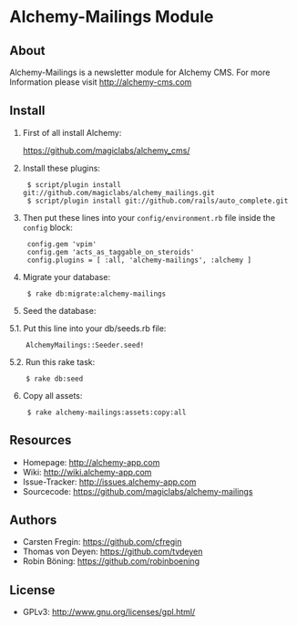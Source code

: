 Alchemy-Mailings Module
=======================

About
-----

Alchemy-Mailings is a newsletter module for Alchemy CMS.
For more Information please visit http://alchemy-cms.com

Install
-------

1. First of all install Alchemy:

    <https://github.com/magiclabs/alchemy_cms/>

2. Install these plugins:

        $ script/plugin install git://github.com/magiclabs/alchemy_mailings.git
        $ script/plugin install git://github.com/rails/auto_complete.git

3. Then put these lines into your `config/environment.rb` file inside the `config` block:

        config.gem 'vpim'
        config.gem 'acts_as_taggable_on_steroids'
        config.plugins = [ :all, 'alchemy-mailings', :alchemy ]

4. Migrate your database:

        $ rake db:migrate:alchemy-mailings

5. Seed the database:

  5.1. Put this line into your db/seeds.rb file:
        
        AlchemyMailings::Seeder.seed!

  5.2. Run this rake task:

        $ rake db:seed

6. Copy all assets:

        $ rake alchemy-mailings:assets:copy:all

Resources
---------

* Homepage: <http://alchemy-app.com>
* Wiki: <http://wiki.alchemy-app.com>
* Issue-Tracker: <http://issues.alchemy-app.com>
* Sourcecode: <https://github.com/magiclabs/alchemy-mailings>

Authors
---------

* Carsten Fregin: <https://github.com/cfregin>
* Thomas von Deyen: <https://github.com/tvdeyen>
* Robin Böning: <https://github.com/robinboening>

License
-------

* GPLv3: <http://www.gnu.org/licenses/gpl.html/>
